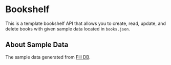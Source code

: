 # Bookshelf

This is a template bookshelf API that allows you to create, read, update, and delete books with given sample data located in `books.json`.

## About Sample Data

The sample data generated from [Fill DB](https://filldb.info/).

